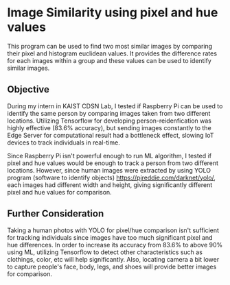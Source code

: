 # Image Similarity using pixel and hue values

This program can be used to find two most similar images by comparing their pixel and histogram euclidean values. It provides the difference rates for each images within a group and these values can be used to identify similar images.

## Objective

During my intern in KAIST CDSN Lab, I tested if Raspberry Pi can be used to identify the same person by comparing images taken from two different locations.
Utilizing Tensorflow for developing person-reidenfication was highly effective (83.6% accuracy), but sending images constantly to the Edge Server for computational result had a bottleneck effect, slowing IoT devices to track individuals in real-time. 

Since Raspberry Pi isn't powerful enough to run ML algorithm, I tested if pixel and hue values would be enough to track a person from two different locations. However, since human images were extracted by using YOLO program (software to identify objects) https://pjreddie.com/darknet/yolo/, each images had different width and height, giving significantly different pixel and hue values for comparison. 

## Further Consideration

Taking a human photos with YOLO for pixel/hue comparison isn't sufficient for tracking individuals since images have too much significant pixel and hue differences. In order to increase its accuracy from 83.6% to above 90% using ML, utilizing Tensorflow to detect other characteristics such as clothings, color, etc will help significantly. Also, locating camera a bit lower to capture people's face, body, legs, and shoes will provide better images for comparison.
